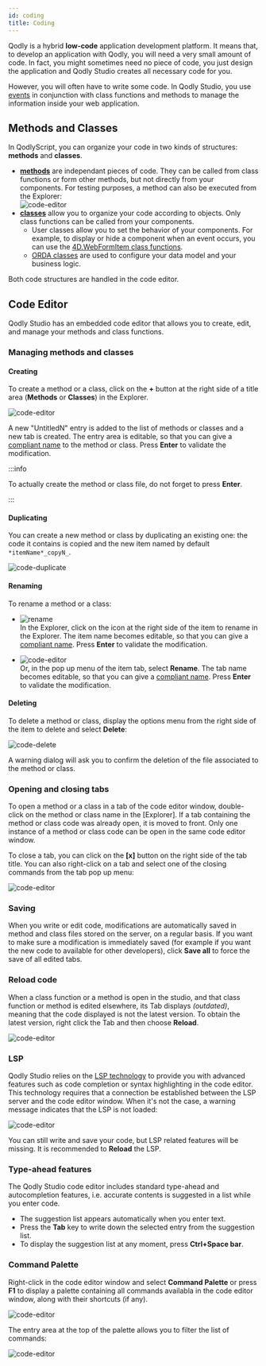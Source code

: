 ```yaml
---
id: coding
title: Coding
---
```


Qodly is a hybrid **low-code** application development platform. It means that, to develop an application with Qodly, you will need a very small amount of code. In fact, you might sometimes need no piece of code, you just design the application and Qodly Studio creates all necessary code for you. 

However, you will often have to write some code. In Qodly Studio, you use [events](design-webforms/events.md) in conjunction with class functions and methods to manage the information inside your web application.


## Methods and Classes

In QodlyScript, you can organize your code in two kinds of structures: **methods** and **classes**.

- [**methods**](../language/basics/lang-methods.md) are independant pieces of code. They can be called from class functions or form other methods, but not directly from your components. For testing purposes, a method can also be executed from the Explorer:<br/>
![code-editor](img/method-exec.png)
- [**classes**](../language/basics/lang-classes.md) allow you to organize your code according to objects. Only class functions can be called from your components. 
	- User classes allow you to set the behavior of your components. For example, to display or hide a component when an event occurs, you can use the [4D.WebFormItem class functions](../language/WebForm.md). 
	- [ORDA classes](../orda/data-model.md) are used to configure your data model and your business logic.  

Both code structures are handled in the code editor. 

## Code Editor

Qodly Studio has an embedded code editor that allows you to create, edit, and manage your methods and class functions. 


### Managing methods and classes

#### Creating

To create a method or a class, click on the **+** button at the right side of a title area (**Methods** or **Classes**) in the Explorer.

![code-editor](img/code-create.png)

A new "UntitledN" entry is added to the list of methods or classes and a new tab is created. The entry area is editable, so that you can give a [compliant name](../language/basics/lang-identifiers.md) to the method or class. Press **Enter** to validate the modification.

:::info

To actually create the method or class file, do not forget to press **Enter**.

:::

#### Duplicating

You can create a new method or class by duplicating an existing one: the code it contains is copied and the new item named by default `*itemName*_copyN_`. 

![code-duplicate](img/code-delete.png)



#### Renaming

To rename a method or a class:

- ![rename](img/code-rename.png)<br/>
In the Explorer, click on the icon at the right side of the item to rename in the Explorer. The item name becomes editable, so that you can give a [compliant name](../language/basics/lang-identifiers.md). Press **Enter** to validate the modification.

- ![code-editor](img/code-popup.png)<br/>
Or, in the pop up menu of the item tab, select **Rename**. The tab name becomes editable, so that you can give a [compliant name](../language/basics/lang-identifiers.md). Press **Enter** to validate the modification.

#### Deleting

To delete a method or class, display the options menu from the right side of the item to delete and select **Delete**:

![code-delete](img/code-delete.png)

A warning dialog will ask you to confirm the deletion of the file associated to the method or class.

### Opening and closing tabs

To open a method or a class in a tab of the code editor window, double-click on the method or class name in the [Explorer]. If a tab containing the method or class code was already open, it is moved to front. Only one instance of a method or class code can be open in the same code editor window.

To close a tab, you can click on the **[x]** button on the right side of the tab title. You can also right-click on a tab and select one of the closing commands from the tab pop up menu:

![code-editor](img/code-popup.png)


### Saving

When you write or edit code, modifications are automatically saved in method and class files stored on the server, on a regular basis.
If you want to make sure a modification is immediately saved (for example if you want the new code to available for other developers), click **Save all** to force the save of all edited tabs. 
 

### Reload code

When a class function or a method is open in the studio, and that class function or method is edited elsewhere, its Tab displays *(outdated)*, meaning that the code displayed is not the latest version. To obtain the latest version, right click the Tab and then choose **Reload**.

![code-editor](img/code-editor.png)

### LSP

Qodly Studio relies on the [LSP technology](https://en.wikipedia.org/wiki/Language_Server_Protocol) to provide you with advanced features such as code completion or syntax highlighting in the code editor. This technology requires that a connection be established between the LSP server and the code editor window. When it's not the case, a warning message indicates that the LSP is not loaded:

![code-editor](img/lsp.png)

You can still write and save your code, but LSP related features will be missing. It is recommended to **Reload** the LSP. 


### Type-ahead features

The Qodly Studio code editor includes standard type-ahead and autocompletion features, i.e. accurate contents is suggested in a list while you enter code. 

- The suggestion list appears automatically when you enter text.
- Press the **Tab** key to write down the selected entry from the suggestion list. 
- To display the suggestion list at any moment, press **Ctrl+Space bar**.


### Command Palette

Right-click in the code editor window and select **Command Palette** or press **F1** to display a palette containing all commands availabla in the code editor window, along with their shortcuts (if any). 

![code-editor](img/palette1.png)

The entry area at the top of the palette allows you to filter the list of commands: 

![code-editor](img/palette2.png)

